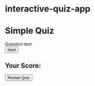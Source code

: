 # interactive-quiz-app
<!DOCTYPE html>
<html lang=”en”>
<head>
 <meta charset=”UTF-8” />
 <meta name=”viewport” 
content=”width=device-width, initial￾scale=1.0”/>
 <title>Quiz App</title>
 <link rel=”stylesheet” href=”style.css” />
</head>
<body>
 <div class=”container”>
 <h1>Simple Quiz</h1>
 <div id=”quiz”>
 <div id=”question”>Question text</div>
 <div id=”options”></div>
 <button id=”nextBtn”>Next</button>
 </div>
 <div id=”result” class=”hidden”>
 <h2>Your Score: <span 
id=”score”></span></h2>
 <button 
onclick=”location.reload()”>Restart 
Quiz</button>
 </div>
 </div>
 <script src=”script.js”></script>
</body>
</html>
